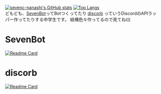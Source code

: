 [![sevenc-nanashi's GitHub stats](https://github-readme-stats.vercel.app/api?username=sevenc-nanashi&show_icons=true&title_color=5865f2&icon_color=5865f2)](https://github.com/anuraghazra/github-readme-stats)
[![Top Langs](https://github-readme-stats.vercel.app/api/top-langs/?username=sevenc-nanashi&layout=compact&title_color=5865f2&icon_color=5865f2)](https://github.com/anuraghazra/github-readme-stats)  
どもども、[SevenBot](https://sevenbot.jp)ってBotつくってたり [discorb](https://github.com/discorb-lib/discorb) っていうDiscordのAPIラッパー作ってたりする中学生です。
結構色々作ってるので見てね(((  
# SevenBot
[![Readme Card](https://github-readme-stats.vercel.app/api/pin/?username=SevenBot-dev&repo=SevenBot&title_color=5865f2&icon_color=5865f2)](https://github.com/SevenBot-dev/SevenBot)

# discorb
[![Readme Card](https://github-readme-stats.vercel.app/api/pin/?username=discorb-lib&repo=discorb&title_color=5865f2&icon_color=5865f2)](https://github.com/discorb-lib/discorb)
